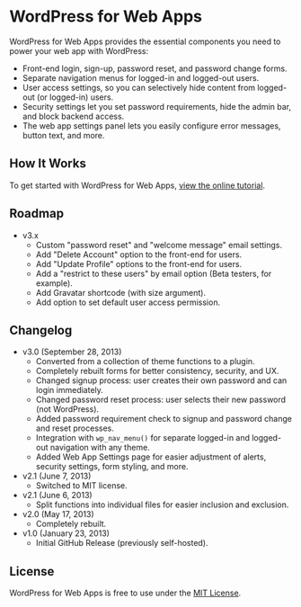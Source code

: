 # WordPress for Web Apps
WordPress for Web Apps provides the essential components you need to power your web app with WordPress:

* Front-end login, sign-up, password reset, and password change forms.
* Separate navigation menus for logged-in and logged-out users.
* User access settings, so you can selectively hide content from logged-out (or logged-in) users.
* Security settings let you set password requirements, hide the admin bar, and block backend access.
* The web app settings panel lets you easily configure error messages, button text, and more.


## How It Works
To get started with WordPress for Web Apps, [view the online tutorial](http://cferdinandi.github.com/web-app-starter-kit/).


## Roadmap
* v3.x
  * Custom "password reset" and "welcome message" email settings.
  * Add "Delete Account" option to the front-end for users.
  * Add "Update Profile" options to the front-end for users.
  * Add a "restrict to these users" by email option (Beta testers, for example).
  * Add Gravatar shortcode (with size argument).
  * Add option to set default user access permission.


## Changelog
* v3.0 (September 28, 2013)
  * Converted from a collection of theme functions to a plugin.
  * Completely rebuilt forms for better consistency, security, and UX.
  * Changed signup process: user creates their own password and can login immediately.
  * Changed password reset process: user selects their new password (not WordPress).
  * Added password requirement check to signup and password change and reset processes.
  * Integration with `wp_nav_menu()` for separate logged-in and logged-out navigation with any theme.
  * Added Web App Settings page for easier adjustment of alerts, security settings, form styling, and more.
* v2.1 (June 7, 2013)
  * Switched to MIT license.
* v2.1 (June 6, 2013)
  * Split functions into individual files for easier inclusion and exclusion.
* v2.0 (May 17, 2013)
  * Completely rebuilt.
* v1.0 (January 23, 2013)
  * Initial GitHub Release (previously self-hosted).


## License
WordPress for Web Apps is free to use under the [MIT License](http://gomakethings.com/mit/).